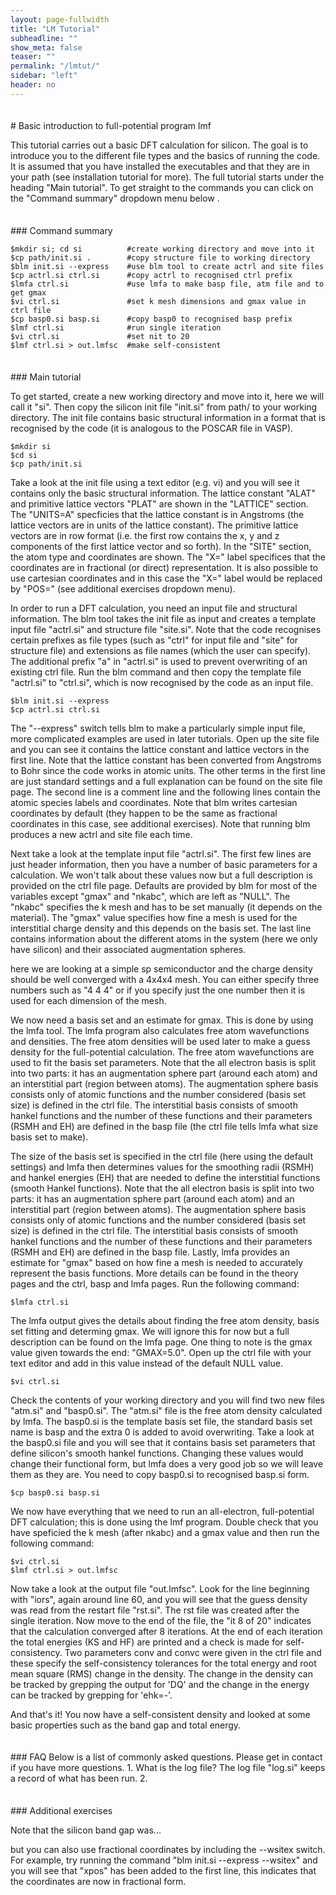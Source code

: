 ```yaml
---
layout: page-fullwidth
title: "LM Tutorial"
subheadline: ""
show_meta: false
teaser: ""
permalink: "/lmtut/"
sidebar: "left"
header: no
---
```

<hr style="height:5pt; visibility:hidden;" />
# Basic introduction to full-potential program lmf 

This tutorial carries out a basic DFT calculation for silicon. The goal is to introduce you to the different file types and the basics of running the code. It is assumed that you have installed the executables and that they are in your path (see installation tutorial for more). The full tutorial starts under the heading "Main tutorial". To get straight to the commands you can click on the "Command summary" dropdown menu below .

<hr style="height:5pt; visibility:hidden;" />
### Command summary     

    $mkdir si; cd si          #create working directory and move into it       
    $cp path/init.si .        #copy structure file to working directory
    $blm init.si --express    #use blm tool to create actrl and site files
    $cp actrl.si ctrl.si      #copy actrl to recognised ctrl prefix
    $lmfa ctrl.si             #use lmfa to make basp file, atm file and to get gmax
    $vi ctrl.si               #set k mesh dimensions and gmax value in ctrl file
    $cp basp0.si basp.si      #copy basp0 to recognised basp prefix
    $lmf ctrl.si              #run single iteration
    $vi ctrl.si               #set nit to 20
    $lmf ctrl.si > out.lmfsc  #make self-consistent

<hr style="height:5pt; visibility:hidden;" />
### Main tutorial

To get started, create a new working directory and move into it, here we will call it "si". Then copy the silicon init file "init.si" from path/ to your working directory. The init file contains basic structural information in a format that is recognised by the code (it is analogous to the POSCAR file in VASP). 

    $mkdir si 
    $cd si
    $cp path/init.si 

Take a look at the init file using a text editor (e.g. vi) and you will see it contains only the basic structural information. The lattice constant "ALAT" and primitive lattice vectors "PLAT" are shown in the "LATTICE" section. The "UNITS=A" specficies that the lattice constant is in Angstroms (the lattice vectors are in units of the lattice constant). The primitive lattice vectors are in row format (i.e. the first row contains the x, y and z components of the first lattice vector and so forth). In the "SITE" section, the atom type and coordinates are shown. The "X=" label specifices that the coordinates are in fractional (or direct) representation. It is also possible to use cartesian coordinates and in this case the "X=" label would be replaced by "POS=" (see additional exercises dropdown menu).

In order to run a DFT calculation, you need an input file and structural information. The blm tool takes the init file as input and creates a template input file "actrl.si" and structure file "site.si". Note that the code recognises certain prefixes as file types (such as "ctrl" for input file and "site" for structure file) and extensions as file names (which the user can specify). The additional prefix "a" in "actrl.si" is used to prevent overwriting of an existing ctrl file. Run the blm command and then copy the template file "actrl.si" to "ctrl.si", which is now recognised by the code as an input file.

    $blm init.si --express
    $cp actrl.si ctrl.si
    
The "--express" switch tells blm to make a particularly simple input file, more complicated examples are used in later tutorials. Open up the site file and you can see it contains the lattice constant and lattice vectors in the first line. Note that the lattice constant has been converted from Angstroms to Bohr since the code works in atomic units. The other terms in the first line are just standard settings and a full explanation can be found on the site file page. The second line is a comment line and the following lines contain the atomic species labels and coordinates. Note that blm writes cartesian coordinates by default (they happen to be the same as fractional coordinates in this case, see additional exercises). Note that running blm produces a new actrl and site file each time. 

Next take a look at the template input file "actrl.si". The first few lines are just header information, then you have a number of basic parameters for a calculation. We won't talk about these values now but a full description is provided on the ctrl file page. Defaults are provided by blm for most of the variables except "gmax" and "nkabc", which are left as "NULL". The "nkabc" specifies the k mesh and has to be set manually (it depends on the material). The "gmax" value specifies how fine a mesh is used for the interstitial charge density and this depends on the basis set. The last line contains information about the different atoms in the system (here we only have silicon) and their associated augmentation spheres.    

here we are looking at a simple sp semiconductor and the charge density should be well converged with a 4x4x4 mesh. You can either specify three numbers such as "4 4 4" or if you specify just the one number then it is used for each dimension of the mesh. 

We now need a basis set and an estimate for gmax. This is done by using the lmfa tool. The lmfa program also calculates free atom wavefunctions and densities. The free atom densities will be used later to make a guess density for the full-potential calculation. The free atom wavefunctions are used to fit the basis set parameters. Note that the all electron basis is split into two parts: it has an augmentation sphere part (around each atom) and an interstitial part (region between atoms). The augmentation sphere basis consists only of atomic functions and the number considered (basis set size) is defined in the ctrl file. The interstitial basis consists of smooth hankel functions and the number of these functions and their parameters (RSMH and EH) are defined in the basp file (the ctrl file tells lmfa what size basis set to make). 

The size of the basis set is specified in the ctrl file (here using the default settings) and lmfa then determines values for the smoothing radii (RSMH) and hankel energies (EH) that are needed to define the interstitial functions (smooth Hankel functions). Note that the all electron basis is split into two parts: it has an augmentation sphere part (around each atom) and an interstitial part (region between atoms). The augmentation sphere basis consists only of atomic functions and the number considered (basis set size) is defined in the ctrl file. The interstitial basis consists of smooth hankel functions and the number of these functions and their parameters (RSMH and EH) are defined in the basp file. Lastly, lmfa provides an estimate for "gmax" based on how fine a mesh is needed to accurately represent the basis functions. More details can be found in the theory pages and the ctrl, basp and lmfa pages. Run the following command:

    $lmfa ctrl.si
    
The lmfa output gives the details about finding the free atom density, basis set fitting and determing gmax. We will ignore this for now but a full description can be found on the lmfa page. One thing to note is the gmax value given towards the end: "GMAX=5.0". Open up the ctrl file with your text editor and add in this value instead of the default NULL value.

    $vi ctrl.si

Check the contents of your working directory and you will find two new files "atm.si" and "basp0.si". The "atm.si" file is the free atom density calculated by lmfa. The basp0.si is the template basis set file, the standard basis set name is basp and the extra 0 is added to avoid overwriting. Take a look at the basp0.si file and you will see that it contains basis set parameters that define silicon's smooth hankel functions. Changing these values would change their functional form, but lmfa does a very good job so we will leave them as they are. You need to copy basp0.si to recognised basp.si form.

    $cp basp0.si basp.si
    
We now have everything that we need to run an all-electron, full-potential DFT calculation; this is done using the lmf program. Double check that you have speficied the k mesh (after nkabc) and a gmax value and then run the following command:

    $vi ctrl.si
    $lmf ctrl.si > out.lmfsc
    
Now take a look at the output file "out.lmfsc". Look for the line beginning with "iors", again around line 60, and you will see that the guess density was read from the restart file "rst.si". The rst file was created after the single iteration. Now move to the end of the file, the "it 8 of 20" indicates that the calculation converged after 8 iterations. At the end of each iteration the total energies (KS and HF) are printed and a check is made for self-consistency. Two parameters conv and convc were given in the ctrl file and these specify the self-consistency tolerances for the total energy and root mean square (RMS) change in the density. The change in the density can be tracked by grepping the output for 'DQ' and the change in the energy can be tracked by grepping for 'ehk=-'.

And that's it! You now have a self-consistent density and looked at some basic properties such as the band gap and total energy.  

<hr style="height:5pt; visibility:hidden;" />
### FAQ 
Below is a list of commonly asked questions. Please get in contact if you have more questions.
1. What is the log file? 
The log file "log.si" keeps a record of what has been run.
2.

<hr style="height:5pt; visibility:hidden;" />
### Additional exercises

Note that the silicon band gap was...

but you can also use fractional coordinates by including the --wsitex switch. For example, try running the command "blm init.si --express --wsitex" and you will see that "xpos" has been added to the first line, this indicates that the coordinates are now in fractional form. 
